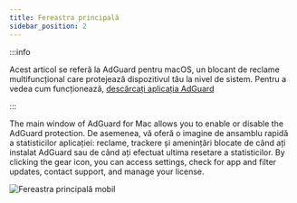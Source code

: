 ```yaml
---
title: Fereastra principală
sidebar_position: 2
---
```


:::info

Acest articol se referă la AdGuard pentru macOS, un blocant de reclame multifuncțional care protejează dispozitivul tău la nivel de sistem. Pentru a vedea cum funcționează, [descărcați aplicația AdGuard](https://agrd.io/download-kb-adblock)

:::

The main window of AdGuard for Mac allows you to enable or disable the AdGuard protection. De asemenea, vă oferă o imagine de ansamblu rapidă a statisticilor aplicației: reclame, trackere și amenințări blocate de când ați instalat AdGuard sau de când ați efectuat ultima resetare a statisticilor. By clicking the gear icon, you can access settings, check for app and filter updates, contact support, and manage your license.

![Fereastra principală mobil](https://cdn.adtidy.org/content/kb/ad_blocker/mac/main.png)

